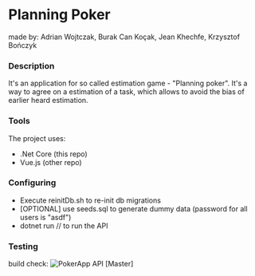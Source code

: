 # Planning Poker
made by: Adrian Wojtczak, Burak Can Koçak, Jean Khechfe, Krzysztof Bończyk

### Description
It's an application for so called estimation game - "Planning poker". It's a way to agree on a estimation of a task, which allows to avoid the bias of earlier heard estimation.

### Tools
The project uses:
- .Net Core (this repo)
- Vue.js    (other repo)

### Configuring 
- Execute reinitDb.sh to re-init db migrations
- [OPTIONAL] use seeds.sql to generate dummy data (password for all users is "asdf")
- dotnet run // to run the API
    
### Testing
build check:
![PokerApp API [Master]](https://github.com/xplolel/tsdPro/workflows/PokerApp%20API%20%5BMaster%5D/badge.svg)


    
       
